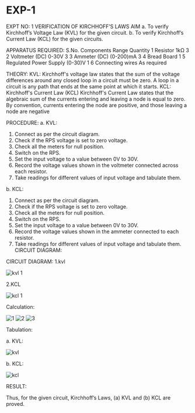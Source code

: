 # EXP-1
EXPT NO: 1	VERIFICATION OF KIRCHHOFF’S LAWS
AIM
a.   To verify Kirchhoff’s Voltage Law (KVL) for the given circuit. 
b.   To verify Kirchhoff’s Current Law (KCL) for the given circuits.

APPARATUS REQUIRED:
S.No.	Components	Range	Quantity
1	Resistor	1kΩ	3
2	Voltmeter (DC)	0-30V	3
3	Ammeter (DC)	(0-200)mA	3
4	Bread Board		1
5	Regulated Power Supply	(0-30)V	1
6	Connecting wires		As required

THEORY:
KVL: Kirchhoff's voltage law states that the sum of the voltage differences around any closed loop in a circuit must be zero. A loop in a circuit is any path that ends at the same point at which it starts.
KCL:
Kirchhoff's Current Law (KCL) Kirchhoff's Current Law states that the algebraic sum of the currents entering and leaving a node is equal to zero. By convention, currents entering the node are positive, and those leaving a node are negative


PROCEDURE:
a.   KVL:
1.   Connect as per the circuit diagram.
2.   Check if the RPS voltage is set to zero voltage.
3.   Check all the meters for null position.
4.   Switch on the RPS.
5.   Set the input voltage to a value between 0V to 30V.
6.   Record the voltage values shown in the voltmeter connected across each resistor.
7.   Take readings for different values of input voltage and tabulate them.


b.  KCL:
1.   Connect as per the circuit diagram.
2.   Check if the RPS voltage is set to zero voltage.
3.   Check all the meters for null position.
4.   Switch on the RPS.
5.   Set the input voltage to a value between 0V to 30V.
6.   Record the voltage values shown in the ammeter connected to each resistor.
7.   Take readings for different values of input voltage and tabulate them. 
CIRCUIT DIAGRAM:

CIRCUIT DIAGRAM:
1.kvl

![kvl 1](https://github.com/user-attachments/assets/f0f61a64-842f-4835-859e-de07ff67aed2)

2.KCL

![kcl 1](https://github.com/user-attachments/assets/ee2c5d6c-605e-49da-b13f-c09ed32d1901)


Calculation:

![1](https://github.com/user-attachments/assets/9f49a043-8033-441a-86e6-520eb71bf6d9)
![2](https://github.com/user-attachments/assets/0def77ac-b83e-42b5-b8a2-201d3b805d8c) 
![3](https://github.com/user-attachments/assets/0ec53b4e-50ee-4feb-b72c-f361e075fd72)


Tabulation:

a.   KVL:
 
![kvl](https://github.com/user-attachments/assets/41aa9665-55da-41cd-97e6-3fb5ddd87b0d)



b.  KCL:

![kcl](https://github.com/user-attachments/assets/5aeb0304-a7cb-4684-b1ba-79cd6a24071c)


RESULT:

Thus, for the given circuit, Kirchhoff’s Laws, (a) KVL and (b) KCL are proved.
